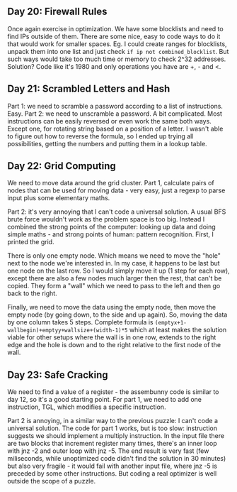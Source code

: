 ## Day 20: Firewall Rules

Once again exercise in optimization. We have some blocklists and need to find IPs
outside of them. There are some nice, easy to code ways to do it that would work
for smaller spaces. Eg. I could create ranges for blocklists, unpack them into
one list and just check `if ip not combined_blocklist`. But such ways would
take too much time or memory to check 2^32 addresses. Solution? Code like it's
1980 and only operations you have are +, - and <.

## Day 21: Scrambled Letters and Hash

Part 1: we need to scramble a password according to a list of instructions. Easy.
Part 2: we need to unscramble a password. A bit complicated. Most instructions can
be easily reversed or even work the same both ways. Except one, for rotating string
based on a position of a letter. I wasn't able to figure out how to reverse the
formula, so I ended up trying all possibilities, getting the numbers and putting
them in a lookup table.

## Day 22: Grid Computing

We need to move data around the grid cluster. Part 1, calculate pairs of
nodes that can be used for moving data - very easy, just a regexp to parse
input plus some elementary maths.

Part 2: it's very annoying that I can't code a universal solution. A usual
BFS brute force wouldn't work as the problem space is too big. Instead I
combined the strong points of the computer: looking up data and doing simple
maths - and strong points of human: pattern recognition. First, I printed the grid.

There is only one empty node. Which means we need to move the "hole" next to the
node we're interested in. In my case, it happens to be last but one node on
the last row. So I would simply move it up (1 step for each row), except there
are also a few nodes much larger then the rest, that can't be copied. They form
a "wall" which we need to pass to the left and then go back to the right.

Finally, we need to move the data using the empty node, then move the empty node
(by going down, to the side and up again). So, moving the data by one column
takes 5 steps. Complete formula is `(emptyx+1-wallbegin)+emptyy+wallsize+(width-1)*5`
which at least makes the solution viable for other setups where the wall is in one
row, extends to the right edge and the hole is down and to the right relative to the
first node of the wall.

## Day 23: Safe Cracking

We need to find a value of a register - the assembunny code is similar to day 12, so
it's a good starting point. For part 1, we need to add one instruction, TGL, which
modifies a specific instruction.

Part 2 is annoying, in a similar way to the previous puzzle: I can't code a universal
solution. The code for part 1 works, but is too slow: instruction suggests we should
implement a multiply instruction. In the input file there are two blocks that increment
register many times, there's an inner loop with jnz -2 and outer loop with jnz -5.
The end result is very fast (few miliseconds, while unoptimized code didn't find the
solution in 30 minutes) but also very fragile - it would fail with another input file,
where jnz -5 is preceded by some other instructions. But coding a real optimizer is well
outside the scope of a puzzle.
